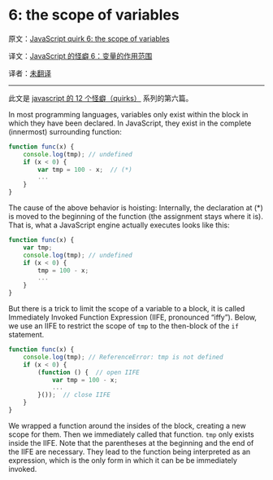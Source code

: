 6: the scope of variables
=========================

原文：[JavaScript quirk 6: the scope of variables](http://www.2ality.com/2013/05/quirk-variable-scope.html)

译文：[JavaScript 的怪癖 6：变量的作用范围]()

译者：[未翻译]()

----------------------------------------------------

此文是 [javascript 的 12 个怪癖（quirks）](http://justjavac.com/javascript/2013/04/08/12-javascript-quirks.html) 系列的第六篇。

In most programming languages, variables only exist within the block in which they have been declared. 
In JavaScript, they exist in the complete (innermost) surrounding function:

```javascript
function func(x) {
    console.log(tmp); // undefined
    if (x < 0) {
        var tmp = 100 - x;  // (*)
        ...
    }
}
```

The cause of the above behavior is hoisting: Internally, the declaration at (*) is moved to the beginning of the function (the assignment stays where it is). 
That is, what a JavaScript engine actually executes looks like this:

```javascript
function func(x) {
    var tmp;
    console.log(tmp); // undefined
    if (x < 0) {
        tmp = 100 - x;
        ...
    }
}
```

But there is a trick to limit the scope of a variable to a block, it is called Immediately Invoked Function Expression (IIFE, pronounced “iffy”). 
Below, we use an IIFE to restrict the scope of `tmp` to the then-block of the `if` statement.

```javascript
function func(x) {
    console.log(tmp); // ReferenceError: tmp is not defined
    if (x < 0) {
        (function () {  // open IIFE
            var tmp = 100 - x;
            ...
        }());  // close IIFE
    }
}
```

We wrapped a function around the insides of the block, creating a new scope for them. 
Then we immediately called that function. 
`tmp` only exists inside the IIFE. 
Note that the parentheses at the beginning and the end of the IIFE are necessary. 
They lead to the function being interpreted as an expression, which is the only form in which it can be be immediately invoked.
